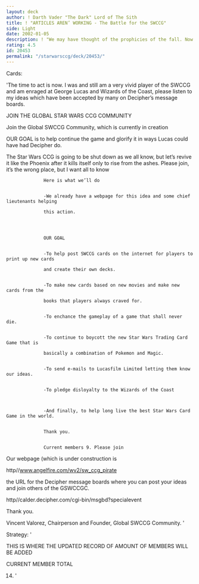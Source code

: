 ```yaml
---
layout: deck
author: ! Darth Vader "The Dark" Lord of The Sith
title: ! "ARTICLES AREN’ WORKING - The Battle for the SWCCG"
side: Light
date: 2002-01-05
description: ! "We may have thought of the prophicies of the fall. Now it’s our turn to tell our point of view."
rating: 4.5
id: 20453
permalink: "/starwarsccg/deck/20453/"
---
```

Cards: 

'The time to act is now. I was and still am a very vivid player of the SWCCG and am enraged at George Lucas and Wizards of the Coast, please listen to my ideas which have been accepted by many on Decipher’s message boards.


JOIN THE GLOBAL STAR WARS CCG COMMUNITY



Join the Global SWCCG Community, which is currently in creation


OUR GOAL is to help continue the game and glorify it in ways Lucas could have had Decipher do.


The Star Wars CCG is going to be shut down as we all know, but let’s revive it like the Phoenix after it kills itself only to rise from the ashes. Please join, it’s the wrong place, but I want all to know


                  Here is what we’ll do 


                  -We already have a webpage for this idea and some chief lieutenants helping

                  this action. 




                  OUR GOAL 


                  -To help post SWCCG cards on the internet for players to print up new cards

                  and create their own decks. 


                  -To make new cards based on new movies and make new cards from the

                  books that players always craved for. 


                  -To enchance the gameplay of a game that shall never die. 


                  -To continue to boycott the new Star Wars Trading Card Game that is

                  basically a combination of Pokemon and Magic. 


                  -To send e-mails to Lucasfilm Limited letting them know our ideas. 


                  -To pledge disloyalty to the Wizards of the Coast 



                  -And finally, to help long live the best Star Wars Card Game in the world. 


                  Thank you. 


                  Current members 9. Please join


Our webpage (which is under construction is 


 http//www.angelfire.com/wv2/sw_ccg_pirate 


the URL for the Decipher message boards where you can post your ideas and join others of the GSWCCGC.


http//calder.decipher.com/cgi-bin/msgbd?specialevent


Thank you.


Vincent Valorez, Chairperson and Founder, Global SWCCG Community. '

Strategy: '

THIS IS WHERE THE UPDATED RECORD OF AMOUNT OF MEMBERS WILL BE ADDED


CURRENT MEMBER TOTAL



14.  '
